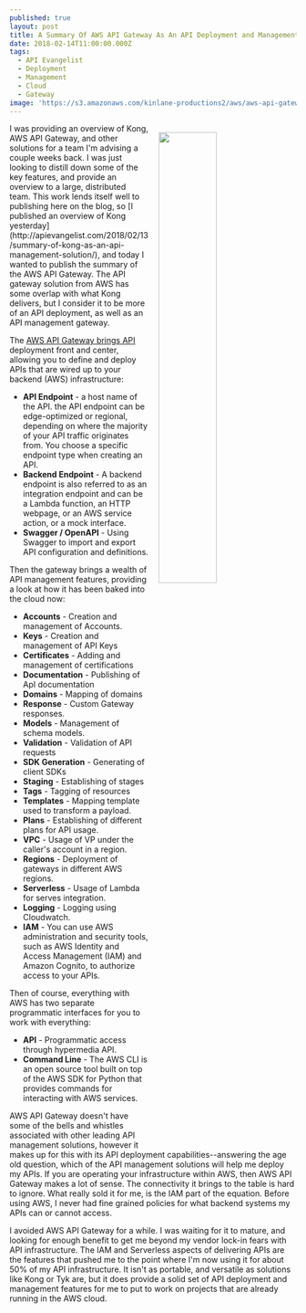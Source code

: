 ```yaml
---
published: true
layout: post
title: A Summary Of AWS API Gateway As An API Deployment and Management Solution
date: 2018-02-14T11:00:00.000Z
tags:
  - API Evangelist
  - Deployment
  - Management
  - Cloud
  - Gateway
image: 'https://s3.amazonaws.com/kinlane-productions2/aws/aws-api-gateway-icon.png'
---
```

<p><img src="https://s3.amazonaws.com/kinlane-productions2/aws/aws-api-gateway-icon.png" align="right" width="45%" style="padding: 15px;" /></p>I was providing an overview of Kong, AWS API Gateway, and other solutions for a team I'm advising a couple weeks back. I was just looking to distill down some of the key features, and provide an overview to a large, distributed team. This work lends itself well to publishing here on the blog, so [I published an overview of Kong yesterday](http://apievangelist.com/2018/02/13/summary-of-kong-as-an-api-management-solution/), and today I wanted to publish the summary of the AWS API Gateway. The API gateway solution from AWS has some overlap with what Kong delivers, but I consider it to be more of an API deployment, as well as an API management gateway.

The [AWS API Gateway brings API](https://aws.amazon.com/api-gateway/) deployment front and center, allowing you to define and deploy APIs that are wired up to your backend (AWS) infrastructure:

- **API Endpoint** - a host name of the API. the API endpoint can be edge-optimized or regional, depending on where the majority of your API traffic originates from. You choose a specific endpoint type when creating an API.
- **Backend Endpoint** - A backend endpoint is also referred to as an integration endpoint and can be a Lambda function, an HTTP webpage, or an AWS service action, or a mock interface.
- **Swagger / OpenAPI** - Using Swagger to import and export API configuration and definitions.

Then the gateway brings a wealth of API management features, providing a look at how it has been baked into the cloud now:

 - **Accounts** - Creation and management of Accounts.
 - **Keys** - Creation and management of API Keys
 - **Certificates** - Adding and management of certifications
 - **Documentation** - Publishing of ApI documentation
 - **Domains** - Mapping of domains
 - **Response** - Custom Gateway responses.
 - **Models** - Management of schema models.
 - **Validation** - Validation of API requests
 - **SDK Generation** - Generating of client SDKs
 - **Staging** - Establishing of stages
 - **Tags** - Tagging of resources
 - **Templates** - Mapping template used to transform a payload.
 - **Plans** - Establishing of different plans for API usage.
 - **VPC** - Usage of VP under the caller's account in a region.
 - **Regions** - Deployment of gateways in different AWS regions.
 - **Serverless** - Usage of Lambda for serves integration.
 - **Logging** - Logging using Cloudwatch.
 - **IAM** - You can use AWS administration and security tools, such as AWS Identity and Access Management (IAM) and Amazon Cognito, to authorize access to your APIs.

Then of course, everything with AWS has two separate programmatic interfaces for you to work with everything:

 - **API** - Programmatic access through hypermedia API.
 - **Command Line** - The AWS CLI is an open source tool built on top of the AWS SDK for Python that provides commands for interacting with AWS services.

 AWS API Gateway doesn't have some of the bells and whistles associated with other leading API management solutions, however it makes up for this with its API deployment capabilities--answering the age old question, which of the API management solutions will help me deploy my APIs. If you are operating your infrastructure within AWS, then AWS API Gateway makes a lot of sense. The connectivity it brings to the table is hard to ignore. What really sold it for me, is the IAM part of the equation. Before using AWS, I never had fine grained policies for what backend systems my APIs can or cannot access.

I avoided AWS API Gateway for a while. I was waiting for it to mature, and looking for enough benefit to get me beyond my vendor lock-in fears with API infrastructure. The IAM and Serverless aspects of delivering APIs are the features that pushed me to the point where I'm now using it for about 50% of my API infrastructure. It isn't as portable, and versatile as solutions like Kong or Tyk are, but it does provide a solid set of API deployment and management features for me to put to work on projects that are already running in the AWS cloud.
